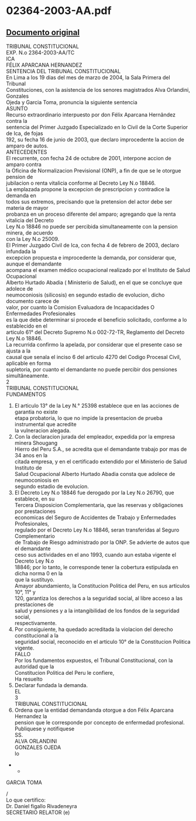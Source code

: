 
02364-2003-AA.pdf
=================
  
[Documento original](https://tc.gob.pe/jurisprudencia/2004/02364-2003-AA.pdf)  
---  
TRIBUNAL CONSTITUCIONAL  
EXP. N.o 2364-2003-AA/TC  
ICA  
FÉLIX APARCANA HERNANDEZ  
SENTENCIA DEL TRIBUNAL CONSTITUCIONAL  
En Lima a los 19 dias del mes de marzo de 2004, la Sala Primera del Tribunal  
Constituciones, con la asistencia de los senores magistrados Alva Orlandini, Gonzales  
Ojeda y Garcia Toma, pronuncia la siguiente sentencia  
ASUNTO  
Recurso extraordinario interpuesto por don Félix Aparcana Hernândez contra la  
sentencia del Primer Juzgado Especializado en lo Civil de la Corte Superior de Ica, de fojas  
192, su fecha 16 de junio de 2003, que declaro improcedente la accion de amparo de autos.  
ANTECEDENTES  
El recurrente, con fecha 24 de octubre de 2001, interpone accion de amparo contra  
la Oficina de Normalizacion Previsional (ONP), a fin de que se le otorgue pension de  
jubilacion o renta vitalicia conforme al Decreto Ley N.o 18846.  
La emplazada propone la excepcion de prescripcion y contradice la demanda en  
todos sus extremos, precisando que la pretension del actor debe ser materia de mayor  
probanza en un proceso diferente del amparo; agregando que la renta vitalicia del Decreto  
Ley N.o 18846 no puede ser percibida simultaneamente con la pension minera, de acuerdo  
con la Ley N.o 25009.  
El Primer Juzgado Civil de Ica, con fecha 4 de febrero de 2003, declaro infundada la  
excepcion propuesta e improcedente la demanda, por considerar que, aunque el demandante  
acompana el examen médico ocupacional realizado por el Instituto de Salud Ocupacional  
Alberto Hurtado Abadia ( Ministerio de Salud), en el que se concluye que adolece de  
neumoconiosis (silicosis) en segundo estadio de evolucion, dicho documento carece de  
valor, por cuanto la Comision Evaluadora de Incapacidades O Enfermedades Profesionales  
es la que debe determinar si procede el beneficio solicitado, conforme a lo establecido en el  
articulo 61° del Decreto Supremo N.o 002-72-TR, Reglamento del Decreto Ley N.o 18846.  
La recurrida confirmo la apelada, por considerar que el presente caso se ajusta a la  
causal que senala el inciso 6 del articulo 4270 del Codigo Procesal Civil, aplicable en forma  
supletoria, por cuanto el demandante no puede percibir dos pensiones simultâneamente.  
2  
TRIBUNAL CONSTITUCIONAL  
FUNDAMENTOS  
1. El articulo 13° de la Ley N.° 25398 establece que en las acciones de garantia no existe  
etapa probatoria, lo que no impide la presentacion de prueba instrumental que acredite  
la vulneracion alegada.  
2. Con la declaracion jurada del empleador, expedida por la empresa minera Shougang  
Hierro del Peru S.A., se acredita que el demandante trabajo por mas de 34 anos en la  
citada empresa, y en el certificado extendido por el Ministerio de Salud Instituto de  
Salud Ocupacional Alberto Hurtado Abadia consta que adolece de neumoconiosis en  
segundo estadio de evolucion.  
3. El Decreto Ley N.o 18846 fue derogado por la Ley N.o 26790, que establece, en su  
Tercera Disposicion Complementaria, que las reservas y obligaciones por prestaciones  
economicas del Seguro de Accidentes de Trabajo y Enfermedades Profesionales,  
regulado por el Decreto Ley N.o 18846, seran transferidas al Seguro Complementario  
de Trabajo de Riesgo administrado por la ONP. Se advierte de autos que el demandante  
ceso sus actividades en el ano 1993, cuando aun estaba vigente el Decreto Ley N.o  
18846; por lo tanto, le corresponde tener la cobertura estipulada en dicha norma 0 en la  
que la sustituyo.  
Amayor abundamiento, la Constitucion Politica del Peru, en sus articulos 10°, 11° y  
120, garantiza los derechos a la seguridad social, al libre acceso a las prestaciones de  
salud y pensiones y a la intangibilidad de los fondos de la seguridad social,  
respectivamente.  
5. Por consiguiente, ha quedado acreditada la violacion del derecho constitucional a la  
seguridad social, reconocido en el articulo 10° de la Constitucion Politica vigente.  
FALLO  
Por los fundamentos expuestos, el Tribunal Constitucional, con la autoridad que la  
Constitucion Politica del Peru le confiere,  
Ha resuelto  
1. Declarar fundada la demanda.  
EL  
3  
TRIBUNAL CONSTITUCIONAL  
2. Ordena que la entidad demandanda otorgue a don Félix Aparcana Hernandez la  
pension que le corresponde por concepto de enfermedad profesional.  
Publiquese y notifiquese  
SS.  
ALVA ORLANDINI  
GONZALES OJEDA  
lo  
- -  
GARCIA TOMA  
  
/  
Lo que certifico:  
Dr. Daniel figallo Rivadeneyra  
SECRETARIO RELATOR (e)